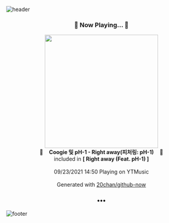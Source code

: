 ![header](https://capsule-render.vercel.app/api?type=wave&height=170&section=header&text=Hi.%20I'm%20SHIFT&fontColor=090707&fontAlignX=45&fontAlignY=65&fontSize=100)

<h3 align="center">🎵 Now Playing... 🎵</h3>
<p align="center">
  <a href="https://music.youtube.com/watch?v=KeDZ1M8sJE8">
    <img width="300" src="https://lh3.googleusercontent.com/UhvU_sQrfjHCrJUELEj4gf9yKFcmvO4agbiIMl8BEPDA0p2qu08lu2pFjUiNltTuoVeQD7QI9Q8S8EY">
  </a>
  <br>
  🎵&nbsp&nbsp&nbsp <b>Coogie 및 pH-1 - Right away(피처링: pH-1)</b> &nbsp&nbsp&nbsp🎵
  <br>
  included in <b>[ Right away (Feat. pH-1) ]</b>
  
  <br />
  <br />
  09/23/2021 14:50 Playing on YTMusic
  <br />
  <br />
  Generated with <a href="https://github.com/20chan/github-now">20chan/github-now</a>
</p>

<h3 align="center">•••</h3>

![footer](https://capsule-render.vercel.app/api?type=wave&height=150&section=footer)
